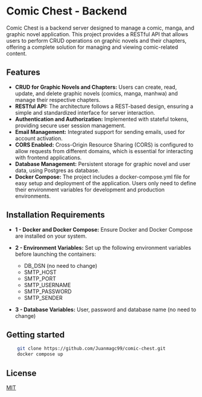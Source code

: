# Comic Chest - Backend

Comic Chest is a backend server designed to manage a comic, manga, and graphic novel application. This project provides a RESTful API that allows users to perform CRUD operations on graphic novels and their chapters, offering a complete solution for managing and viewing comic-related content.

## Features

- **CRUD for Graphic Novels and Chapters:** Users can create, read, update, and delete graphic novels (comics, manga, manhwa) and manage their respective chapters.
- **RESTful API:** The architecture follows a REST-based design, ensuring a simple and standardized interface for server interaction.
- **Authentication and Authorization:** Implemented with stateful tokens, providing secure user session management.
- **Email Management:** Integrated support for sending emails, used for account activation.
- **CORS Enabled:** Cross-Origin Resource Sharing (CORS) is configured to allow requests from different domains, which is essential for interacting with frontend applications.
- **Database Management:** Persistent storage for graphic novel and user data, using Postgres as database.
- **Docker Compose:** The project includes a docker-compose.yml file for easy setup and deployment of the application. Users only need to define their environment variables for development and production environments.

## Installation Requirements

- **1 - Docker and Docker Compose:** Ensure Docker and Docker Compose are installed on your system.
- **2 - Environment Variables:** Set up the following environment variables before launching the containers:
    - DB_DSN (no need to change)
    - SMTP_HOST
    - SMTP_PORT
    - SMTP_USERNAME
    - SMTP_PASSWORD
    - SMTP_SENDER

- **3 - Database Variables:** User, password and database name (no need to change) 

## Getting started

```bash
    git clone https://github.com/Juanmagc99/comic-chest.git
    docker compose up
```

## License

[MIT](https://choosealicense.com/licenses/mit/)